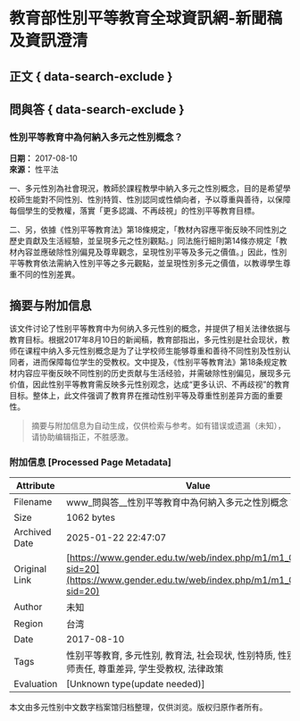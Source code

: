 # 教育部性別平等教育全球資訊網-新聞稿及資訊澄清

## 正文 { data-search-exclude }


## 問與答 { data-search-exclude }

### 性別平等教育中為何納入多元之性別概念？

**日期：** 2017-08-10  
**來源：** 性平法  

一、多元性別為社會現況，教師於課程教學中納入多元之性別概念，目的是希望學校師生能對不同性別、性別特質、性別認同或性傾向者，予以尊重與善待，以保障每個學生的受教權，落實「更多認識、不再歧視」的性別平等教育目標。

二、另，依據《性別平等教育法》第18條規定，「教材內容應平衡反映不同性別之歷史貢獻及生活經驗，並呈現多元之性別觀點。」同法施行細則第14條亦規定「教材內容並應破除性別偏見及尊卑觀念，呈現性別平等及多元之價值。」因此，性別平等教育依法需納入性別平等之多元觀點，並呈現性別多元之價值，以教導學生尊重不同的性別差異。
<!-- tcd_original_link https://www.gender.edu.tw/web/index.php/m1/m1_03_03_c?sid=20 -->


## 摘要与附加信息

<!-- tcd_abstract -->
该文件讨论了性别平等教育中为何纳入多元性别的概念，并提供了相关法律依据与教育目标。根据2017年8月10日的新闻稿，教育部指出，多元性别是社会现状，教师在课程中纳入多元性别概念是为了让学校师生能够尊重和善待不同性别及性别认同者，进而保障每位学生的受教权。文中提及，《性别平等教育法》第18条规定教材内容应平衡反映不同性别的历史贡献与生活经验，并需破除性别偏见，展现多元价值，因此性别平等教育需反映多元性别观念，达成“更多认识、不再歧视”的教育目标。整体上，此文件强调了教育界在推动性别平等及尊重性别差异方面的重要性。
<!-- tcd_abstract_end -->

> 摘要与附加信息为自动生成，仅供检索与参考。如有错误或遗漏（未知），请协助编辑指正，不胜感激。

### 附加信息 [Processed Page Metadata]

| Attribute       | Value                                  |
|-----------------|----------------------------------------|
| Filename        | www_問與答__性別平等教育中為何納入多元之性別概念？.md                             |
| Size            | 1062 bytes                           |
| Archived Date   | 2025-01-22 22:47:07                             |
| Original Link   | [https://www.gender.edu.tw/web/index.php/m1/m1_03_03_c?sid=20](https://www.gender.edu.tw/web/index.php/m1/m1_03_03_c?sid=20)                       |
| Author          | 未知                               |
| Region          | 台湾                               |
| Date            | 2017-08-10                                 |
| Tags            | 性别平等教育, 多元性别, 教育法, 社会现状, 性别特质, 性别认同, 教师责任, 尊重差异, 学生受教权, 法律政策                                 |
| Evaluation            | [Unknown type(update needed)]                                 |
<!-- tcd_table_end -->

本文由多元性别中文数字档案馆归档整理，仅供浏览。版权归原作者所有。
